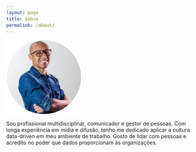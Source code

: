 ```yaml
---
layout: page
title: Sobre
permalink: /about/
---
```


<img src="https://github.com/alesouzaeu/blog/blob/master/images/alessandro.png" width="200">

Sou profissional multidisciplinar, comunicador e gestor de pessoas. Com longa experiência em mídia e difusão, tenho me dedicado aplicar a cultura data-driven em meu ambiente de trabalho. Gosto de lidar com pessoas e acredito no poder que dados proporcionam às organizações.
